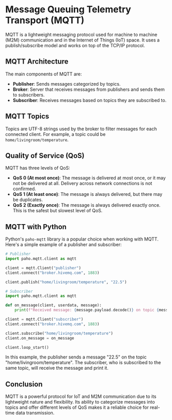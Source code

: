 # Message Queuing Telemetry Transport (MQTT)

MQTT is a lightweight messaging protocol used for machine to machine (M2M) communication and in the Internet of Things (IoT) space. It uses a publish/subscribe model and works on top of the TCP/IP protocol.

## MQTT Architecture

The main components of MQTT are:

- **Publisher**: Sends messages categorized by topics.
- **Broker**: Server that receives messages from publishers and sends them to subscribers.
- **Subscriber**: Receives messages based on topics they are subscribed to.

## MQTT Topics

Topics are UTF-8 strings used by the broker to filter messages for each connected client. For example, a topic could be `home/livingroom/temperature`.

## Quality of Service (QoS)

MQTT has three levels of QoS:

- **QoS 0 (At most once)**: The message is delivered at most once, or it may not be delivered at all. Delivery across network connections is not confirmed. 
- **QoS 1 (At least once)**: The message is always delivered, but there may be duplicates.
- **QoS 2 (Exactly once)**: The message is always delivered exactly once. This is the safest but slowest level of QoS.

## MQTT with Python

Python's `paho-mqtt` library is a popular choice when working with MQTT. Here's a simple example of a publisher and subscriber:

```python
# Publisher
import paho.mqtt.client as mqtt

client = mqtt.Client("publisher")
client.connect("broker.hivemq.com", 1883)

client.publish("home/livingroom/temperature", "22.5")
```

```python
# Subscriber
import paho.mqtt.client as mqtt

def on_message(client, userdata, message):
    print(f"Received message: {message.payload.decode()} on topic {message.topic}")

client = mqtt.Client("subscriber")
client.connect("broker.hivemq.com", 1883)

client.subscribe("home/livingroom/temperature")
client.on_message = on_message

client.loop_start()
```

In this example, the publisher sends a message "22.5" on the topic "home/livingroom/temperature". The subscriber, who is subscribed to the same topic, will receive the message and print it.

## Conclusion

MQTT is a powerful protocol for IoT and M2M communication due to its lightweight nature and flexibility. Its ability to categorize messages into topics and offer different levels of QoS makes it a reliable choice for real-time data transmission.